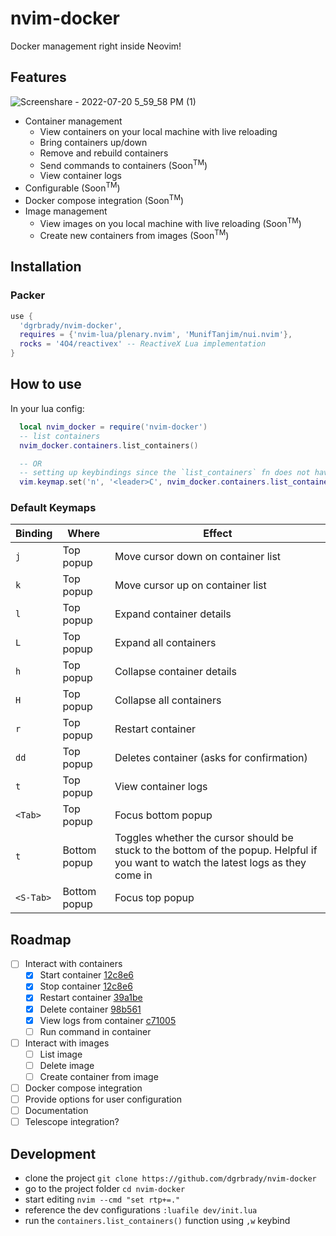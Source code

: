 # nvim-docker

Docker management right inside Neovim!

## Features


![Screenshare - 2022-07-20 5_59_58 PM (1)](https://user-images.githubusercontent.com/38011308/180091781-a23adf85-a159-4caa-b2a9-4abe021a1ff4.gif)


- Container management
  - View containers on your local machine with live reloading
  - Bring containers up/down
  - Remove and rebuild containers
  - Send commands to containers (Soon<sup>TM</sup>)
  - View container logs
- Configurable (Soon<sup>TM</sup>)
- Docker compose integration (Soon<sup>TM</sup>)
- Image management
  - View images on you local machine with live reloading (Soon<sup>TM</sup>)
  - Create new containers from images (Soon<sup>TM</sup>)
  
## Installation

### Packer

```lua
use {
  'dgrbrady/nvim-docker',
  requires = {'nvim-lua/plenary.nvim', 'MunifTanjim/nui.nvim'},
  rocks = '4O4/reactivex' -- ReactiveX Lua implementation
}
```

## How to use

In your lua config:  

```lua
  local nvim_docker = require('nvim-docker')
  -- list containers
  nvim_docker.containers.list_containers()

  -- OR
  -- setting up keybindings since the `list_containers` fn does not have a default binding
  vim.keymap.set('n', '<leader>C', nvim_docker.containers.list_containers)
```

### Default Keymaps

| Binding | Where | Effect |
| ------- | ----- | ------ |
| `j`     | Top popup | Move cursor down on container list |
| `k`     | Top popup | Move cursor up on container list |
| `l`     | Top popup | Expand container details |
| `L`     | Top popup | Expand all containers |
| `h`     | Top popup | Collapse container details |
| `H`     | Top popup | Collapse all containers |
| `r`     | Top popup | Restart container |
| `dd`    | Top popup | Deletes container (asks for confirmation) |
| `t`     | Top popup | View container logs |
| `<Tab>` | Top popup | Focus bottom popup |
| `t`     | Bottom popup | Toggles whether the cursor should be stuck to the bottom of the popup. Helpful if you want to watch the latest logs as they come in |
| `<S-Tab>` | Bottom popup | Focus top popup |


## Roadmap

- [ ] Interact with containers
  - [x] Start container [12c8e6](https://github.com/dgrbrady/nvim-docker/commit/12c8e625a7f3864f89e11f0d24297a5ce1f09542)
  - [x] Stop container [12c8e6](https://github.com/dgrbrady/nvim-docker/commit/12c8e625a7f3864f89e11f0d24297a5ce1f09542)
  - [x] Restart container [39a1be](https://github.com/dgrbrady/nvim-docker/commit/39a1be419e7b6817bd9dd5474c1a2dd80790934b)
  - [x] Delete container [98b561](https://github.com/dgrbrady/nvim-docker/commit/98b5611fd81aca130f13d2bd319fa49a7a2f8ee5)
  - [x] View logs from container [c71005](https://github.com/dgrbrady/nvim-docker/commit/c71005aba5cc70fea33338cdcb50620e4fe2de8f)
  - [ ] Run command in container
- [ ] Interact with images
  - [ ] List image
  - [ ] Delete image
  - [ ] Create container from image
- [ ] Docker compose integration
- [ ] Provide options for user configuration
- [ ] Documentation
- [ ] Telescope integration?

## Development

* clone the project `git clone https://github.com/dgrbrady/nvim-docker`
* go to the project folder `cd nvim-docker`
* start editing `nvim --cmd "set rtp+=."`
* reference the dev configurations `:luafile dev/init.lua`
* run the `containers.list_containers()` function using `,w` keybind
